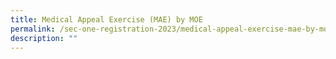 ```yaml
---
title: Medical Appeal Exercise (MAE) by MOE
permalink: /sec-one-registration-2023/medical-appeal-exercise-mae-by-moe/
description: ""
---
```

